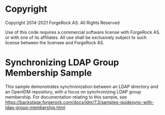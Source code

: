 Copyright
=============
Copyright 2014-2021 ForgeRock AS. All Rights Reserved

Use of this code requires a commercial software license with ForgeRock AS.
or with one of its affiliates. All use shall be exclusively subject
to such license between the licensee and ForgeRock AS.

Synchronizing LDAP Group Membership Sample
==========================================

This sample demonstrates synchronization between an LDAP directory and an OpenIDM
repository, with a focus on synchronizing LDAP group membership. For documentation
relating to this sample, see https://backstage.forgerock.com/docs/idm/7.3/samples-guidesync-with-ldap-group-membership.html
